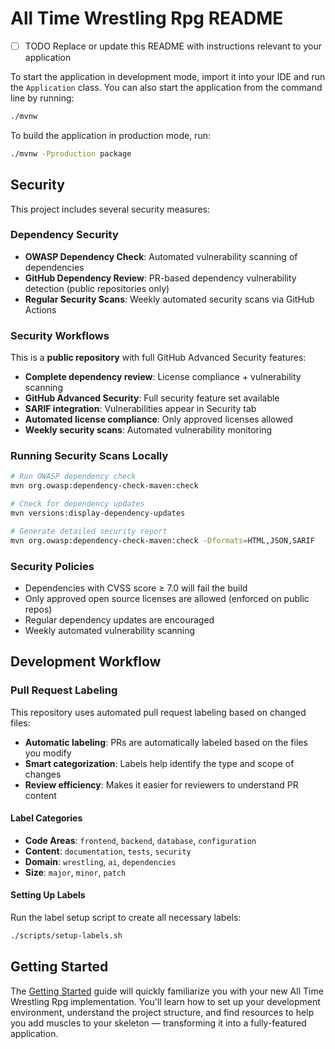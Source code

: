 # All Time Wrestling Rpg README

- [ ] TODO Replace or update this README with instructions relevant to your application

To start the application in development mode, import it into your IDE and run the `Application` class.
You can also start the application from the command line by running:

```bash
./mvnw
```

To build the application in production mode, run:

```bash
./mvnw -Pproduction package
```

## Security

This project includes several security measures:

### Dependency Security
- **OWASP Dependency Check**: Automated vulnerability scanning of dependencies
- **GitHub Dependency Review**: PR-based dependency vulnerability detection (public repositories only)
- **Regular Security Scans**: Weekly automated security scans via GitHub Actions

### Security Workflows

This is a **public repository** with full GitHub Advanced Security features:

- **Complete dependency review**: License compliance + vulnerability scanning
- **GitHub Advanced Security**: Full security feature set available
- **SARIF integration**: Vulnerabilities appear in Security tab
- **Automated license compliance**: Only approved licenses allowed
- **Weekly security scans**: Automated vulnerability monitoring

### Running Security Scans Locally
```bash
# Run OWASP dependency check
mvn org.owasp:dependency-check-maven:check

# Check for dependency updates
mvn versions:display-dependency-updates

# Generate detailed security report
mvn org.owasp:dependency-check-maven:check -Dformats=HTML,JSON,SARIF
```

### Security Policies
- Dependencies with CVSS score ≥ 7.0 will fail the build
- Only approved open source licenses are allowed (enforced on public repos)
- Regular dependency updates are encouraged
- Weekly automated vulnerability scanning

## Development Workflow

### Pull Request Labeling
This repository uses automated pull request labeling based on changed files:

- **Automatic labeling**: PRs are automatically labeled based on the files you modify
- **Smart categorization**: Labels help identify the type and scope of changes
- **Review efficiency**: Makes it easier for reviewers to understand PR content

#### Label Categories
- **Code Areas**: `frontend`, `backend`, `database`, `configuration`
- **Content**: `documentation`, `tests`, `security`
- **Domain**: `wrestling`, `ai`, `dependencies`
- **Size**: `major`, `minor`, `patch`

#### Setting Up Labels
Run the label setup script to create all necessary labels:
```bash
./scripts/setup-labels.sh
```

## Getting Started

The [Getting Started](https://vaadin.com/docs/latest/getting-started) guide will quickly familiarize you with your new
All Time Wrestling Rpg implementation. You'll learn how to set up your development environment, understand the project
structure, and find resources to help you add muscles to your skeleton — transforming it into a fully-featured
application.
